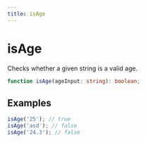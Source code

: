```yaml
---
title: isAge
---
```


# isAge

Checks whether a given string is a valid age.

```typescript
function isAge(ageInput: string): boolean;
```

## Examples

```typescript
isAge('25'); // true
isAge('asd'); // false
isAge('24.3'); // false
```
